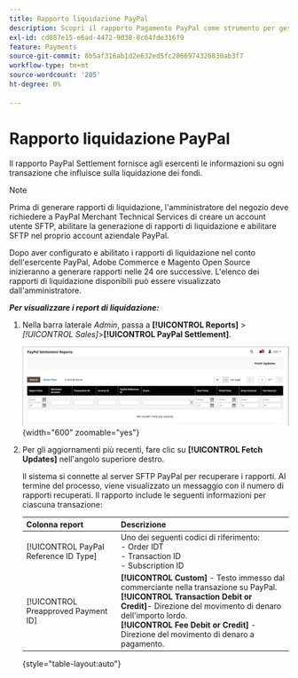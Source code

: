 ```yaml
---
title: Rapporto liquidazione PayPal
description: Scopri il rapporto Pagamento PayPal come strumento per gestire le transazioni PayPal.
exl-id: cd087e15-e6ad-4472-9038-8c64fde316f9
feature: Payments
source-git-commit: 8b5af316ab1d2e632ed5fc2066974326830ab3f7
workflow-type: tm+mt
source-wordcount: '205'
ht-degree: 0%

---
```


# Rapporto liquidazione PayPal

Il rapporto PayPal Settlement fornisce agli esercenti le informazioni su ogni transazione che influisce sulla liquidazione dei fondi.

>[!NOTE]
>
>Prima di generare rapporti di liquidazione, l&#39;amministratore del negozio deve richiedere a PayPal Merchant Technical Services di creare un account utente SFTP, abilitare la generazione di rapporti di liquidazione e abilitare SFTP nel proprio account aziendale PayPal.

Dopo aver configurato e abilitato i rapporti di liquidazione nel conto dell&#39;esercente PayPal, Adobe Commerce e Magento Open Source inizieranno a generare rapporti nelle 24 ore successive. L&#39;elenco dei rapporti di liquidazione disponibili può essere visualizzato dall&#39;amministratore.

**_Per visualizzare i report di liquidazione:_**

1. Nella barra laterale _Admin_, passa a **[!UICONTROL Reports]** > _[!UICONTROL Sales]_>**[!UICONTROL PayPal Settlement]**.

   ![Report liquidazioni PayPal](../getting-started/assets/reports-sales-paypal-settlement.png){width="600" zoomable="yes"}

1. Per gli aggiornamenti più recenti, fare clic su **[!UICONTROL Fetch Updates]** nell&#39;angolo superiore destro.

   Il sistema si connette al server SFTP PayPal per recuperare i rapporti. Al termine del processo, viene visualizzato un messaggio con il numero di rapporti recuperati. Il rapporto include le seguenti informazioni per ciascuna transazione:

   | Colonna report | Descrizione |
   | ------------ | ----------- |
   | [!UICONTROL PayPal Reference ID Type] | Uno dei seguenti codici di riferimento:<br/>- Order IDT<br/>- Transaction ID<br/>- Subscription ID |
   | [!UICONTROL Preapproved Payment ID] | **[!UICONTROL Custom]** - Testo immesso dal commerciante nella transazione su PayPal.<br/>**[!UICONTROL Transaction Debit or Credit]**- Direzione del movimento di denaro dell&#39;importo lordo.<br/>**[!UICONTROL Fee Debit or Credit]** - Direzione del movimento di denaro a pagamento. |

   {style="table-layout:auto"}

